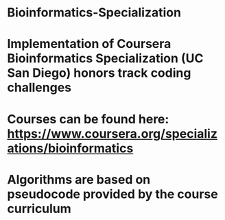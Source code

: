 # Bioinformatics-Specialization 
# Implementation of Coursera Bioinformatics Specialization (UC San Diego) honors track coding challenges 
# Courses can be found here: https://www.coursera.org/specializations/bioinformatics 
# Algorithms are based on pseudocode provided by the course curriculum
